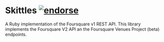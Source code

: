 # Skittles [![endorse](http://api.coderwall.com/anthonator/endorsecount.png)](http://coderwall.com/anthonator)

A Ruby implementation of the Foursquare v1 REST API. This library implements the Foursquare V2 API an the Foursquare Venues Project (beta) endpoints.